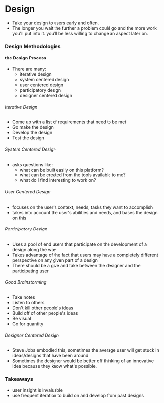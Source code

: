 # Design
- Take your design to users early and often.
- The longer you wait the further a problem could go and the more work you'll put into it.  you'll be less willing to change an aspect later on.

### Design Methodologies
#### the Design Process
- There are many:
  - iterative design
  - system centered design
  - user centered design
  - participatory design
  - designer centered design

###### Iterative Design
- Come up with a list of requirements that need to be met
- Go make the design
- Develop the design
- Test the design

###### System Centered Design
- asks questions like:
  - what can be built easily on this platform?
  - what can be created from the tools available to me?
  - what do I find interesting to work on?

###### User Centered Design
- focuses on the user's context, needs, tasks they want to accomplish
- takes into account the user's abilities and needs, and bases the design on this

###### Participatory Design
- Uses a pool of end users that participate on the development of a design along the way
- Takes advantage of the fact that users may have a completely different perspective on any given part of a design
- There should be a give and take between the designer and the participating user

###### Good Brainstorming
- Take notes
- Listen to others
- Don't kill other people's ideas
- Build off of other people's ideas
- Be visual
- Go for quantity

###### Designer Centered Design
- Steve Jobs embodied this, sometimes the average user will get stuck in ideas/designs that have been around
- Sometimes the designer would be better off thinking of an innovative idea because they know what's possible.

### Takeaways
- user insight is invaluable 
- use frequent iteration to build on and develop from past designs